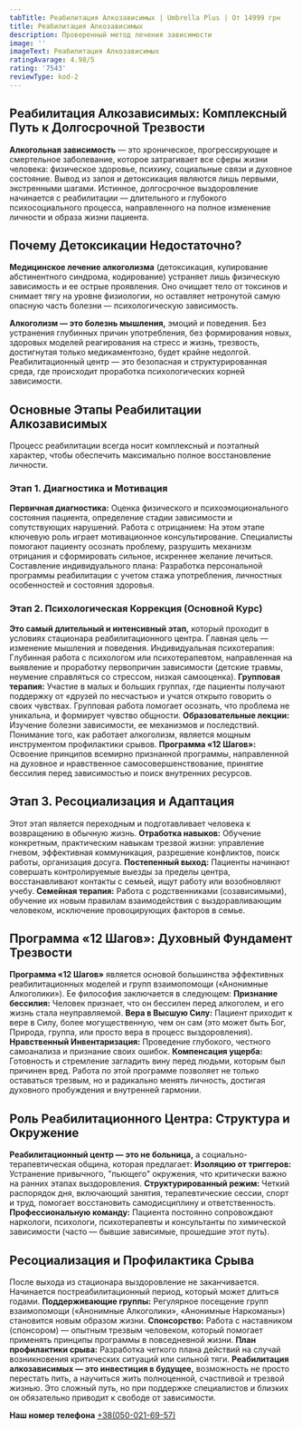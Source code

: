 ```yaml
---
tabTitle: Реабилитация Алкозависимых | Umbrella Plus | От 14999 грн
title: Реабилитация Алкозависимых
description: Проверенный метод лечения зависимости
image: ''
imageText: Реабилитация Алкозависимых
ratingAvarage: 4.98/5
rating: '7543'
reviewType: kod-2
---
```


## Реабилитация Алкозависимых: Комплексный Путь к Долгосрочной Трезвости

**Алкогольная зависимость** — это хроническое, прогрессирующее и смертельное заболевание, которое затрагивает все сферы жизни человека: физическое здоровье, психику, социальные связи и духовное состояние. Вывод из запоя и детоксикация являются лишь первыми, экстренными шагами. Истинное, долгосрочное выздоровление начинается с реабилитации — длительного и глубокого психосоциального процесса, направленного на полное изменение личности и образа жизни пациента.

## Почему Детоксикации Недостаточно?

**Медицинское лечение алкоголизма** (детоксикация, купирование абстинентного синдрома, кодирование) устраняет лишь физическую зависимость и ее острые проявления. Оно очищает тело от токсинов и снимает тягу на уровне физиологии, но оставляет нетронутой самую опасную часть болезни — психологическую зависимость.

**Алкоголизм — это болезнь мышления,** эмоций и поведения. Без устранения глубинных причин употребления, без формирования новых, здоровых моделей реагирования на стресс и жизнь, трезвость, достигнутая только медикаментозно, будет крайне недолгой. Реабилитационный центр — это безопасная и структурированная среда, где происходит проработка психологических корней зависимости.

## Основные Этапы Реабилитации Алкозависимых

Процесс реабилитации всегда носит комплексный и поэтапный характер, чтобы обеспечить максимально полное восстановление личности.

### Этап 1. Диагностика и Мотивация

**Первичная диагностика:** Оценка физического и психоэмоционального состояния пациента, определение стадии зависимости и сопутствующих нарушений.
Работа с отрицанием: На этом этапе ключевую роль играет мотивационное консультирование. Специалисты помогают пациенту осознать проблему, разрушить механизм отрицания и сформировать сильное, искреннее желание лечиться.
Составление индивидуального плана: Разработка персональной программы реабилитации с учетом стажа употребления, личностных особенностей и состояния здоровья.

### Этап 2. Психологическая Коррекция (Основной Курс)

**Это самый длительный и интенсивный этап,** который проходит в условиях стационара реабилитационного центра. Главная цель — изменение мышления и поведения.
Индивидуальная психотерапия: Глубинная работа с психологом или психотерапевтом, направленная на выявление и проработку первопричин зависимости (детские травмы, неумение справляться со стрессом, низкая самооценка).
**Групповая терапия:** Участие в малых и больших группах, где пациенты получают поддержку от «друзей по несчастью» и учатся открыто говорить о своих чувствах. Групповая работа помогает осознать, что проблема не уникальна, и формирует чувство общности.
**Образовательные лекции:** Изучение болезни зависимости, ее механизмов и последствий. Понимание того, как работает алкоголизм, является мощным инструментом профилактики срывов.
**Программа «12 Шагов»:** Освоение принципов всемирно признанной программы, направленной на духовное и нравственное самосовершенствование, принятие бессилия перед зависимостью и поиск внутренних ресурсов.

## Этап 3. Ресоциализация и Адаптация

Этот этап является переходным и подготавливает человека к возвращению в обычную жизнь.
**Отработка навыков:** Обучение конкретным, практическим навыкам трезвой жизни: управление гневом, эффективная коммуникация, разрешение конфликтов, поиск работы, организация досуга.
**Постепенный выход:** Пациенты начинают совершать контролируемые выезды за пределы центра, восстанавливают контакты с семьей, ищут работу или возобновляют учебу.
**Семейная терапия:** Работа с родственниками (созависимыми), обучение их новым правилам взаимодействия с выздоравливающим человеком, исключение провоцирующих факторов в семье.

## Программа «12 Шагов»: Духовный Фундамент Трезвости

**Программа «12 Шагов»** является основой большинства эффективных реабилитационных моделей и групп взаимопомощи («Анонимные Алкоголики»). Ее философия заключается в следующем:
**Признание бессилия:** Человек признает, что он бессилен перед алкоголем, и его жизнь стала неуправляемой.
**Вера в Высшую Силу:** Пациент приходит к вере в Силу, более могущественную, чем он сам (это может быть Бог, Природа, группа, или просто вера в процесс выздоровления).
**Нравственный Инвентаризация:** Проведение глубокого, честного самоанализа и признание своих ошибок.
**Компенсация ущерба:** Готовность и стремление загладить вину перед людьми, которым был причинен вред.
Работа по этой программе позволяет не только оставаться трезвым, но и радикально менять личность, достигая духовного пробуждения и внутренней гармонии.

## Роль Реабилитационного Центра: Структура и Окружение

**Реабилитационный центр — это не больница,** а социально-терапевтическая община, которая предлагает:
**Изоляцию от триггеров:** Устранение привычного, "пьющего" окружения, что критически важно на ранних этапах выздоровления.
**Структурированный режим:** Четкий распорядок дня, включающий занятия, терапевтические сессии, спорт и труд, помогает восстановить самодисциплину и ответственность.
**Профессиональную команду:** Пациента постоянно сопровождают наркологи, психологи, психотерапевты и консультанты по химической зависимости (часто — бывшие зависимые, прошедшие этот путь).

## Ресоциализация и Профилактика Срыва

После выхода из стационара выздоровление не заканчивается. Начинается постреабилитационный период, который может длиться годами.
**Поддерживающие группы:** Регулярное посещение групп взаимопомощи («Анонимные Алкоголики», «Анонимные Наркоманы») становится новым образом жизни.
**Спонсорство:** Работа с наставником (спонсором) — опытным трезвым человеком, который помогает применять принципы программы в повседневной жизни.
**План профилактики срыва:** Разработка четкого плана действий на случай возникновения критических ситуаций или сильной тяги.
**Реабилитация алкозависимых — это инвестиция в будущее,** возможность не просто перестать пить, а научиться жить полноценной, счастливой и трезвой жизнью. Это сложный путь, но при поддержке специалистов и близких он обязательно приводит к свободе от зависимости.

**Наш номер телефона** [+38(050-021-69-57)](tel:0500216957)
